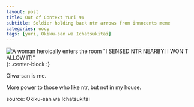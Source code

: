 ```yaml
---
layout: post
title: Out of Context Yuri 94
subtitle: Soldier holding back ntr arrows from innocents meme
categories: oocy
tags: [yuri, Okiku-san wa Ichatsukitai]
---
```



![A woman heroically enters the room "I SENSED NTR NEARBY! I WON'T ALLOW IT!"](https://imgur.com/DGQd1UU.png){: .center-block :}

Oiwa-san is me.

More power to those who like ntr, but not in my house.

source: Okiku-san wa Ichatsukitai